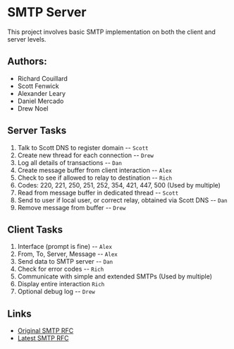 SMTP Server
==========
This project involves basic SMTP implementation on both the client and server levels.

Authors:
----------
* Richard Couillard
* Scott Fenwick
* Alexander Leary
* Daniel Mercado
* Drew Noel

Server Tasks
----------
1. Talk to Scott DNS to register domain -- `Scott`
2. Create new thread for each connection -- `Drew`
3. Log all details of transactions -- `Dan`
4. Create message buffer from client interaction -- `Alex`
5. Check to see if allowed to relay to destination -- `Rich`
6. Codes: 220, 221, 250, 251, 252, 354, 421, 447, 500 (Used by multiple)
7. Read from message buffer in dedicated thread -- `Scott`
8. Send to user if local user, or correct relay, obtained via Scott DNS -- `Dan`
9. Remove message from buffer -- `Drew`

Client Tasks
----------
1. Interface (prompt is fine) -- `Alex`
2. From, To, Server, Message -- `Alex`
3. Send data to SMTP server -- `Dan`
4. Check for error codes -- `Rich`
5. Communicate with simple and extended SMTPs (Used by multiple)
6. Display entire interaction `Rich`
7. Optional debug log -- `Drew`

Links
----------
* [Original SMTP RFC](http://tools.ietf.org/html/rfc0821 "RFC0821")
* [Latest SMTP RFC](http://tools.ietf.org/html/rfc5321 "RFC5321")